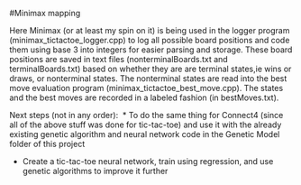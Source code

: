 #Minimax mapping

Here Minimax (or at least my spin on it) is being used in the logger program (minimax_tictactoe_logger.cpp) to log all possible board positions and code them using base 3 into integers for easier parsing and storage. These board positions are saved in text files (nonterminalBoards.txt and terminalBoards.txt) based on whether they are are terminal states,ie wins or draws, or nonterminal states. The nonterminal states are read into the best move evaluation program (minimax_tictactoe_best_move.cpp). The states and the best moves are recorded in a labeled fashion (in bestMoves.txt). 

Next steps (not in any order):
  * To do the same thing for Connect4 (since all of the above stuff was done for tic-tac-toe) and use it with the already existing genetic algorithm and neural network code in the Genetic Model folder of this project
  * Create a tic-tac-toe neural network, train using regression, and use genetic algorithms to improve it further
